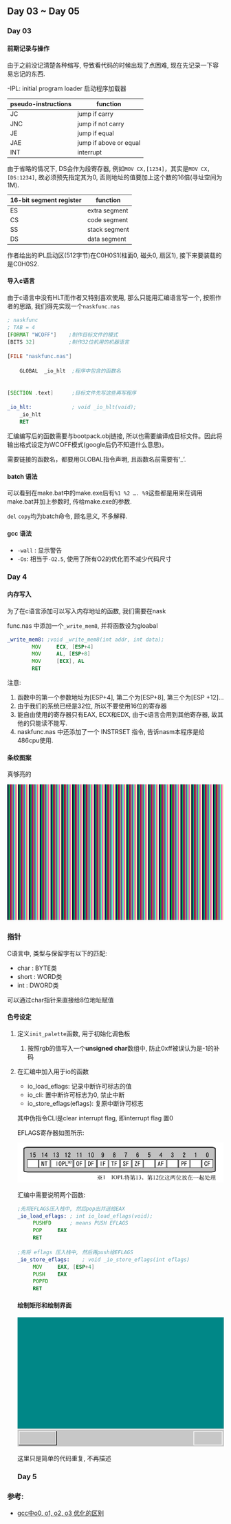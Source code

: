 ## Day 03 ~ Day 05

### Day 03

#### 前期记录与操作

由于之前没记清楚各种缩写, 导致看代码的时候出现了点困难, 现在先记录一下容易忘记的东西.

-IPL: initial program loader 启动程序加载器

| pseudo-instructions | function               |
| ------------------- | ---------------------- |
| JC                  | jump if carry          |
| JNC                 | jump if not carry      |
| JE                  | jump if equal          |
| JAE                 | jump if above or equal |
| INT                 | interrupt              |

由于省略的情况下, DS会作为段寄存器, 例如`MOV CX,[1234]`，其实是`MOV CX,[DS:1234]`, 故必须预先指定其为0, 否则地址的值要加上这个数的16倍(寻址空间为1M). 

| 16-bit segment register | function      |
| ----------------------- | ------------- |
| ES                      | extra segment |
| CS                      | code segment  |
| SS                      | stack segment |
| DS                      | data segment  |

作者给出的IPL启动区(512字节)在C0H0S1(柱面0, 磁头0, 扇区1), 接下来要装载的是C0H0S2.

#### 导入c语言

由于c语言中没有HLT而作者又特别喜欢使用, 那么只能用汇编语言写一个, 按照作者的思路, 我们得先实现一个`naskfunc.nas`

```asm
; naskfunc
; TAB = 4
[FORMAT "WCOFF"]    ;制作目标文件的模式
[BITS 32]           ;制作32位机用的机器语言

[FILE "naskfunc.nas"]

    GLOBAL  _io_hlt  ;程序中包含的函数名


[SECTION .text]      ;目标文件先写这些再写程序

_io_hlt:             ; void _io_hlt(void);
    _io_hlt
    RET
```

汇编编写后的函数需要与bootpack.obj链接, 所以也需要编译成目标文件。因此将输出格式设定为WCOFF模式(google后仍不知道什么意思)。

需要链接的函数名，都要用GLOBAL指令声明, 且函数名前需要有‘_’.

#### batch 语法

可以看到在make.bat中的make.exe后有`%1 %2 …. %9`这些都是用来在调用make.bat并加上参数时, 传给make.exe的参数.

`del` `copy`均为batch命令, 顾名思义, 不多解释.

#### gcc 语法

- `-wall` : 显示警告
- `-Os`: 相当于`-O2.5`, 使用了所有O2的优化而不减少代码尺寸

### Day 4

#### 内存写入

为了在c语言添加可以写入内存地址的函数, 我们需要在nask

func.nas 中添加一个`_write_mem8`, 并将函数设为gloabal

```asm
_write_mem8: ;void _write_mem8(int addr, int data);
		MOV		ECX, [ESP+4]
		MOV		AL, [ESP+8]
		MOV		[ECX], AL
		RET
```

注意: 

1. 函数中的第一个参数地址为[ESP+4], 第二个为[ESP+8], 第三个为[ESP +12]…
2. 由于我们的系统已经是32位, 所以不要使用16位的寄存器
3. 能自由使用的寄存器只有EAX, ECX和EDX, 由于c语言会用到其他寄存器, 故其他的只能读不能写.
4. naskfunc.nas 中还添加了一个 INSTRSET 指令, 告诉nasm本程序是给486cpu使用.



#### 条纹图案

真够亮的

![1551706930591](assets/1551706930591.png)

### 指针

C语言中, 类型与保留字有以下的匹配:

- char : BYTE类
- short : WORD类
- int : DWORD类

可以通过char指针来直接给8位地址赋值

#### 色号设定

1. 定义`init_palette`函数, 用于初始化调色板

   1. 按照rgb的值写入一个**unsigned char**数组中, 防止0xff被误认为是-1的补码

2. 在汇编中加入用于io的函数

   - io_load_eflags: 记录中断许可标志的值
   - io_cli: 置中断许可标志为0, 禁止中断
   - io_store_eflags(eflags): 复原中断许可标志

   其中伪指令CLI是clear interrupt flag, 即interrupt flag 置0

   EFLAGS寄存器如图所示:

   ![1551759657057](assets/1551759657057.png)

   汇编中需要说明两个函数:

   ```asm
   ;先将EFLAGS压入栈中, 然后pop出并送给EAX
   _io_load_eflags:	; int io_load_eflags(void);
   		PUSHFD 		; means PUSH EFLAGS
   		POP		EAX
   		RET
   
   ;先将 eflags 压入栈中, 然后再push给EFLAGS
   _io_store_eflags:	; void _io_store_eflags(int eflags)
   		MOV		EAX, [ESP+4]
   		PUSH 	EAX
   		POPFD
   		RET
   ```

   

   #### 绘制矩形和绘制界面

   ![1551771918641](assets/1551771918641.png)

   这里只是简单的代码重复, 不再描述

   ### Day 5

   

   

   



### 参考:

- [gcc中o0, o1, o2, o3 优化的区别](https://blog.csdn.net/qq_31108501/article/details/51842166)